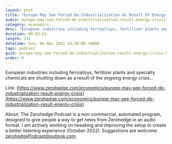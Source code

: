 ```yaml
---
layout: post
title: "Europe May See Forced De-Industrialization As Result Of Energy Crisis"
audio: europe-may-see-forced-de-industrialization-result-energy-crisis-0
category: economics
desc: "European industries including ferroalloys, fertilizer plants and specialty chemicals are shutting down as a result of the ongoing energy crisis..."
duration: 00:03:51
length: 231
datetime: Sun, 06 Nov 2022 14:20:00 +0000
tags: podcast
guid: europe-may-see-forced-de-industrialization-result-energy-crisis-0
order: 0
---
```

European industries including ferroalloys, fertilizer plants and specialty chemicals are shutting down as a result of the ongoing energy crisis...

Link: [https://www.zerohedge.com/economics/europe-may-see-forced-de-industrialization-result-energy-crisis](https://www.zerohedge.com/economics/europe-may-see-forced-de-industrialization-result-energy-crisis)

About: The Zerohedge Podcast is a non-commercial, automated program, designed to give people a way to get news from Zerohedge in an audio format.  I am actively working on tweaking and improving the setup to create a better listening experience (October 2022).  Suggestions are welcome: [zerohedgePodcast@outlook.com](mailto:zerohedgePodcast@outlook.com)